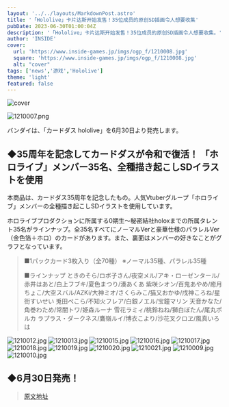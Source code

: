 ```yaml
---
layout: '../../layouts/MarkdownPost.astro'
title: '「Hololive」卡片达斯开始发售！35位成员的原创SD插画令人想要收集'
pubDate: 2023-06-30T01:00:04Z
description: '「Hololive」卡片达斯开始发售！35位成员的原创SD插画令人想要收集。'
author: 'INSIDE'
cover:
  url: 'https://www.inside-games.jp/imgs/ogp_f/1210008.jpg'
  square: 'https://www.inside-games.jp/imgs/ogp_f/1210008.jpg'
  alt: "cover"
tags: ['news','游戏','Hololive']
theme: 'light'
featured: false
---
```


![cover](https://www.inside-games.jp/imgs/ogp_f/1210008.jpg)

![1210007.png](https://www.inside-games.jp/imgs/zoom/1210007.png)

バンダイは、「カードダス hololive」を6月30日より発売します。

## ◆35周年を記念してカードダスが令和で復活！ 「ホロライブ」メンバー35名、全種描き起こしSDイラストを使用

本商品は、カードダス35周年を記念したもの。人気Vtuberグループ「ホロライブ」メンバーの全種描き起こしSDイラストを使用しています。

ホロライブプロダクションに所属する0期生～秘密結社holoxまでの所属タレント35名がラインナップ。全35名すべてにノーマルVerと豪華仕様のパラレルVer（金色箔＋ホロ）のカードがあります。また、裏面はメンバーの好きなことがグラフとなっています。

> ■1パックカード3枚入り（全70種）
> ※ノーマル35種、パラレル35種
> 
> ■ラインナップ
> ときのそら/ロボ子さん/夜空メル/アキ・ローゼンタール/赤井はあと/白上フブキ/夏色まつり/湊あくあ
> 紫咲シオン/百鬼あやめ/癒月ちょこ/大空スバル/AZKi/大神ミオ/さくらみこ/猫又おかゆ/戌神ころね/星街すいせい
> 兎田ぺこら/不知火フレア/白銀ノエル/宝鐘マリン
> 天音かなた/角巻わため/常闇トワ/姫森ルーナ
> 雪花ラミィ/桃鈴ねね/獅白ぼたん/尾丸ポルカ
> ラプラス・ダークネス/鷹嶺ルイ/博衣こより/沙花叉クロヱ/風真いろは

![1210012.jpg](https://www.inside-games.jp/imgs/zoom/1210012.jpg)
![1210013.jpg](https://www.inside-games.jp/imgs/zoom/1210013.jpg)
![1210015.jpg](https://www.inside-games.jp/imgs/zoom/1210015.jpg)
![1210016.jpg](https://www.inside-games.jp/imgs/zoom/1210016.jpg)
![1210017.jpg](https://www.inside-games.jp/imgs/zoom/1210017.jpg)
![1210018.jpg](https://www.inside-games.jp/imgs/zoom/1210018.jpg)
![1210019.jpg](https://www.inside-games.jp/imgs/zoom/1210019.jpg)
![1210020.jpg](https://www.inside-games.jp/imgs/zoom/1210020.jpg)
![1210021.jpg](https://www.inside-games.jp/imgs/zoom/1210021.jpg)
![1210009.jpg](https://www.inside-games.jp/imgs/zoom/1210009.jpg)
![1210010.jpg](https://www.inside-games.jp/imgs/zoom/1210010.jpg)

## ◆6月30日発売！

>[原文地址](https://www.inside-games.jp/article/2023/06/30/146906.html)  